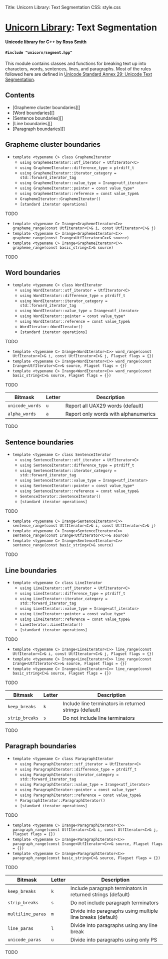 Title: Unicorn Library: Text Segmentation
CSS: style.css

# [Unicorn Library](index.html): Text Segmentation #

#### Unicode library for C++ by Ross Smith ####

#### `#include "unicorn/segment.hpp"` ####

This module contains classes and functions for breaking text up into
characters, words, sentences, lines, and paragraphs. Most of the rules
followed here are defined in [Unicode Standard Annex 29: Unicode Text
Segmentation](http://www.unicode.org/reports/tr29/).

## Contents ##

* [Grapheme cluster boundaries][]
* [Word boundaries][]
* [Sentence boundaries][]
* [Line boundaries][]
* [Paragraph boundaries][]

## Grapheme cluster boundaries ##

* `template <typename C> class GraphemeIterator`
    * `using GraphemeIterator::utf_iterator = UtfIterator<C>`
    * `using GraphemeIterator::difference_type = ptrdiff_t`
    * `using GraphemeIterator::iterator_category = std::forward_iterator_tag`
    * `using GraphemeIterator::value_type = Irange<utf_iterator>`
    * `using GraphemeIterator::pointer = const value_type*`
    * `using GraphemeIterator::reference = const value_type&`
    * `GraphemeIterator::GraphemeIterator()`
    * `[standard iterator operations]`

TODO

* `template <typename C> Irange<GraphemeIterator<C>> grapheme_range(const UtfIterator<C>& i, const UtfIterator<C>& j)`
* `template <typename C> Irange<GraphemeIterator<C>> grapheme_range(const Irange<UtfIterator<C>>& source)`
* `template <typename C> Irange<GraphemeIterator<C>> grapheme_range(const basic_string<C>& source)`

TODO

## Word boundaries ##

* `template <typename C> class WordIterator`
    * `using WordIterator::utf_iterator = UtfIterator<C>`
    * `using WordIterator::difference_type = ptrdiff_t`
    * `using WordIterator::iterator_category = std::forward_iterator_tag`
    * `using WordIterator::value_type = Irange<utf_iterator>`
    * `using WordIterator::pointer = const value_type*`
    * `using WordIterator::reference = const value_type&`
    * `WordIterator::WordIterator()`
    * `[standard iterator operations]`

TODO

* `template <typename C> Irange<WordIterator<C>> word_range(const UtfIterator<C>& i, const UtfIterator<C>& j, Flagset flags = {})`
* `template <typename C> Irange<WordIterator<C>> word_range(const Irange<UtfIterator<C>>& source, Flagset flags = {})`
* `template <typename C> Irange<WordIterator<C>> word_range(const basic_string<C>& source, Flagset flags = {})`

TODO

Bitmask          | Letter  | Description
-------          | ------  | -----------
`unicode_words`  | `u`     | Report all UAX29 words (default)
`alpha_words`    | `a`     | Report only words with alphanumerics

TODO

## Sentence boundaries ##

* `template <typename C> class SentenceIterator`
    * `using SentenceIterator::utf_iterator = UtfIterator<C>`
    * `using SentenceIterator::difference_type = ptrdiff_t`
    * `using SentenceIterator::iterator_category = std::forward_iterator_tag`
    * `using SentenceIterator::value_type = Irange<utf_iterator>`
    * `using SentenceIterator::pointer = const value_type*`
    * `using SentenceIterator::reference = const value_type&`
    * `SentenceIterator::SentenceIterator()`
    * `[standard iterator operations]`

TODO

* `template <typename C> Irange<SentenceIterator<C>> sentence_range(const UtfIterator<C>& i, const UtfIterator<C>& j)`
* `template <typename C> Irange<SentenceIterator<C>> sentence_range(const Irange<UtfIterator<C>>& source)`
* `template <typename C> Irange<SentenceIterator<C>> sentence_range(const basic_string<C>& source)`

TODO

## Line boundaries ##

* `template <typename C> class LineIterator`
    * `using LineIterator::utf_iterator = UtfIterator<C>`
    * `using LineIterator::difference_type = ptrdiff_t`
    * `using LineIterator::iterator_category = std::forward_iterator_tag`
    * `using LineIterator::value_type = Irange<utf_iterator>`
    * `using LineIterator::pointer = const value_type*`
    * `using LineIterator::reference = const value_type&`
    * `LineIterator::LineIterator()`
    * `[standard iterator operations]`

TODO

* `template <typename C> Irange<LineIterator<C>> line_range(const UtfIterator<C>& i, const UtfIterator<C>& j, Flagset flags = {})`
* `template <typename C> Irange<LineIterator<C>> line_range(const Irange<UtfIterator<C>>& source, Flagset flags = {})`
* `template <typename C> Irange<LineIterator<C>> line_range(const basic_string<C>& source, Flagset flags = {})`

TODO

Bitmask         | Letter  | Description
-------         | ------  | -----------
`keep_breaks`   | `k`     | Include line terminators in returned strings (default)
`strip_breaks`  | `s`     | Do not include line terminators

TODO

## Paragraph boundaries ##

* `template <typename C> class ParagraphIterator`
    * `using ParagraphIterator::utf_iterator = UtfIterator<C>`
    * `using ParagraphIterator::difference_type = ptrdiff_t`
    * `using ParagraphIterator::iterator_category = std::forward_iterator_tag`
    * `using ParagraphIterator::value_type = Irange<utf_iterator>`
    * `using ParagraphIterator::pointer = const value_type*`
    * `using ParagraphIterator::reference = const value_type&`
    * `ParagraphIterator::ParagraphIterator()`
    * `[standard iterator operations]`

TODO

* `template <typename C> Irange<ParagraphIterator<C>> paragraph_range(const UtfIterator<C>& i, const UtfIterator<C>& j, Flagset flags = {})`
* `template <typename C> Irange<ParagraphIterator<C>> paragraph_range(const Irange<UtfIterator<C>>& source, Flagset flags = {})`
* `template <typename C> Irange<ParagraphIterator<C>> paragraph_range(const basic_string<C>& source, Flagset flags = {})`

TODO

Bitmask            | Letter  | Description
-------            | ------  | -----------
`keep_breaks`      | `k`     | Include paragraph terminators in returned strings (default)
`strip_breaks`     | `s`     | Do not include paragraph terminators
`multiline_paras`  | `m`     | Divide into paragraphs using multiple line breaks (default)
`line_paras`       | `l`     | Divide into paragraphs using any line break
`unicode_paras`    | `u`     | Divide into paragraphs using only PS

TODO
